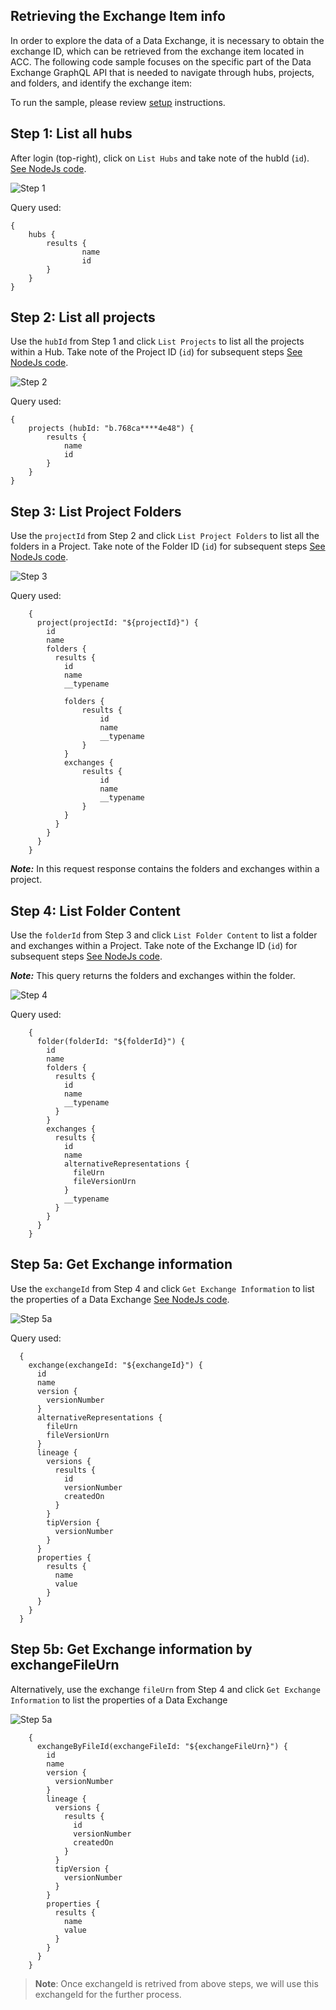 ## Retrieving the Exchange Item info

In order to explore the data of a Data Exchange, it is necessary to obtain the exchange ID, which can be retrieved from the exchange item located in ACC. The following code sample focuses on the specific part of the Data Exchange GraphQL API that is needed to navigate through hubs, projects, and folders, and identify the exchange item:

To run the sample, please review [setup](./README.md#SETUP) instructions.

## Step 1: List all hubs

After login (top-right), click on `List Hubs` and take note of the hubId (`id`). [See NodeJs code](/services/aps/dx.js). 

![Step 1](./images/hubs.png)

Query used:

```
{
    hubs {
        results {
                name
                id
        }
    }
}
```

## Step 2: List all projects

Use the `hubId` from Step 1 and click `List Projects` to list all the projects within a Hub. Take note of the Project ID (`id`) for subsequent steps [See NodeJs code](/services/aps/dx.js).

![Step 2](./images/projects.png)

Query used:

```
{
    projects (hubId: "b.768ca****4e48") {
        results {
            name
            id
        }
    }
}
```

## Step 3: List Project Folders

Use the `projectId` from Step 2 and click `List Project Folders` to list all the folders in a Project. Take note of the Folder ID (`id`) for subsequent steps [See NodeJs code](/services/aps/dx.js).

![Step 3](./images/projectFolders.png)

Query used:

```
    {
      project(projectId: "${projectId}") {
        id
        name
        folders {
          results {
            id
            name
            __typename
    
            folders {
                results {
                    id
                    name
                    __typename
                }
            }
            exchanges {
                results {
                    id
                    name
                    __typename
                }
            }
          }
        }
      }
    }
```

***Note:*** In this request response contains the folders and exchanges within a project.


## Step 4: List Folder Content

Use the `folderId` from Step 3 and click `List Folder Content` to list a folder and exchanges within a Project. Take note of the Exchange ID (`id`) for subsequent steps [See NodeJs code](/services/aps/dx.js).

***Note:*** This query returns the folders and exchanges within the folder.

![Step 4](./images/folderContent.png)

Query used:

```
    {
      folder(folderId: "${folderId}") {
        id
        name
        folders {
          results {
            id
            name
            __typename
          }
        }
        exchanges {
          results {
            id
            name
            alternativeRepresentations {
              fileUrn
              fileVersionUrn
            }
            __typename
          }
        }
      }
    }
``` 

## Step 5a: Get Exchange information

Use the `exchangeId` from Step 4 and click `Get Exchange Information` to list the properties of a Data Exchange [See NodeJs code](/services/aps/dx.js).

![Step 5a](./images/exchangeInfo.png)

Query used:

```
  {
    exchange(exchangeId: "${exchangeId}") {
      id
      name
      version {
        versionNumber
      }
      alternativeRepresentations {
        fileUrn
        fileVersionUrn
      }
      lineage {
        versions {
          results {
            id
            versionNumber
            createdOn
          }
        }
        tipVersion {
          versionNumber
        }
      }
      properties {
        results {
          name
          value
        }
      }
    }
  }
``` 

## Step 5b: Get Exchange information by exchangeFileUrn
Alternatively, use the exchange `fileUrn` from Step 4 and click `Get Exchange Information` to list the properties of a Data Exchange

![Step 5a](./images/exchangeInfo.png)

```
    {
      exchangeByFileId(exchangeFileId: "${exchangeFileUrn}") {
        id
        name
        version {
          versionNumber
        }
        lineage {
          versions {
            results {
              id
              versionNumber
              createdOn
            }
          }
          tipVersion {
            versionNumber
          }
        }
        properties {
          results {
            name
            value
          }
        }
      }
    }
```

> **Note**: Once exchangeId is retrived from above steps, we will use this exchangeId for the further process.
